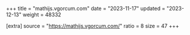 +++
title = "mathijs.vgorcum.com"
date = "2023-11-17"
updated = "2023-12-13"
weight = 48332

[extra]
source = "https://mathijs.vgorcum.com/"
ratio = 8
size = 47
+++
